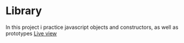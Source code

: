 # Library
In this project i practice javascript objects and constructors, as well as prototypes
[Live view](https://archivexblasich.github.io/Library/) 
